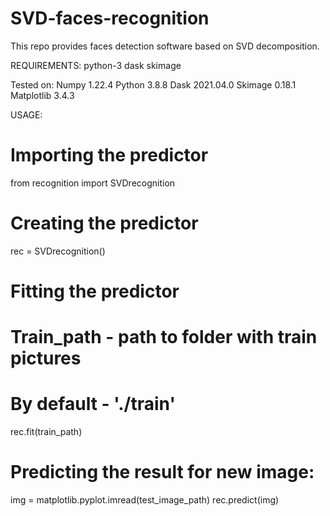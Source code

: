 # SVD-faces-recognition
This repo provides faces detection software based on SVD decomposition.


REQUIREMENTS:
python-3 
dask
skimage

Tested on:
Numpy 1.22.4
Python 3.8.8
Dask 2021.04.0
Skimage 0.18.1
Matplotlib 3.4.3

USAGE:
# Importing the predictor
from recognition import SVDrecognition
# Creating the predictor
rec = SVDrecognition()
# Fitting the predictor 
# Train_path - path to folder with train pictures
# By default - './train'
rec.fit(train_path)
# Predicting the result for new image:
img = matplotlib.pyplot.imread(test_image_path)
rec.predict(img)

